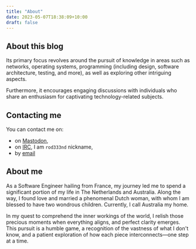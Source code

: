 ```yaml
---
title: "About"
date: 2023-05-07T18:38:09+10:00
draft: false
---
```


## About this blog

Its primary focus revolves around the pursuit of knowledge in areas 
such as networks, operating systems, programming (including design, software architecture, testing, and more), 
as well as exploring other intriguing aspects. 

Furthermore, it encourages engaging discussions with individuals who share 
an enthusiasm for captivating technology-related subjects. 


## Contacting me

You can contact me on:
* on [Mastodon](https://hachyderm.io/@rodeeend),
* on [IRC](https://web.libera.chat/), I am `rod333nd` nickname,
* by [email](i9ijfmq6k@mozmail.com)

## About me

As a Software Engineer hailing from France, 
my journey led me to spend a significant portion of my life in The Netherlands and Australia. 
Along the way, I found love and married a phenomenal Dutch woman, 
with whom I am blessed to have two wondrous children. 
Currently, I call Australia my home.

In my quest to comprehend the inner workings of the world, 
I relish those precious moments when everything aligns, 
and perfect clarity emerges. 
This pursuit is a humble game, a recognition of the vastness of what I don't know, 
and a patient exploration of how each piece interconnects—one step at a time.

